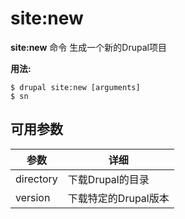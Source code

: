 # site:new
**site:new** 命令 生成一个新的Drupal项目

**用法:**
```
$ drupal site:new [arguments] 
$ sn  
```

## 可用参数
参数 | 详细
---------|-------------
directory | 下载Drupal的目录
version | 下载特定的Drupal版本

